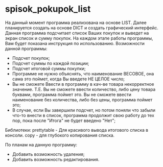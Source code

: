 # spisok_pokupok_list
На данный момент программа реализована на основе LIST. Далее планируется создать на основе DICT и создать графический интерфейс. Данная программа подсчитает список Ваших покупок и выведет на экран список и сумму покупок. На каждом этапе работы программы, Вам будет показана инструкция по использованию.
Возможности данной программы:
- Подсчет покупок;
- Подсчет суммы по каждой позиции;
- Подсчет итоговой суммы покупки;
- Программе не нужно объяснять, что наименование ВЕСОВОЕ, она сама это поймет, когда Вы введете НЕ ЦЕЛОЕ число;
- Вы не сможете Ввести в программу в кач-ве товара некорректное значение. Т.Е. Вы не сможете ввести количество,
либо цену товара буквами, программа поймет это. Вы не сможете ввести наименование без количества,
либо без цены, программа поймет это;
- В случае, если Вы завершили подсчет, но потом поняли что забыли что-то внести в список, программа продолжит свою работу до тех пор, пока после "Итога" не будет введено "Нет";

Библиотеки:
prettytable - Для красивого вывода итогового списка в консоли.
copy - для глубокого копирования списка.

По планам на данную программу: 
  - Добавить возможность удаления;
  - Добавить возможность редактирования.
